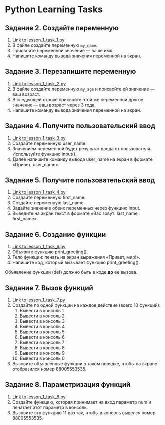 # Python Learning Tasks

## Задание 2. Создайте переменную

1. [Link to lesson_1_task_1.py](https://github.com/mboldacova/Automation-QA/blob/main/lesson_1_task_1.py)
3. В файле создайте переменную `my_name`.
4. Присвойте переменной значение — ваше имя. 
5. Напишите команду вывода значения переменной на экран. 

## Задание 3. Перезапишите переменную

1. [Link to lesson_1_task_2.py](https://github.com/mboldacova/Automation-QA/blob/main/lesson_1_task_2.py)
2. В файле создайте переменную `my_age` и присвойте ей значение — ваш возраст.
3. В следующей строке присвойте этой же переменной другое значение — ваш возраст через 3 года.
4. Напишите команду вывода значения переменной на экран. 

## Задание 4. Получите пользовательский ввод

1. [Link to lesson_1_task_3.py](https://github.com/mboldacova/Automation-QA/blob/main/lesson_1_task_3.py)
2. Создайте переменную user_name.
3. Значением переменной будет результат ввода от пользователя. Используйте функцию input(). 
4. Далее напишите команду вывода user_name на экран в формате «Привет, user_name».

## Задание 5. Получите пользовательский ввод

1. [Link to lesson_1_task_4.py](https://github.com/mboldacova/Automation-QA/blob/main/lesson_1_task_4.py)
2. Создайте переменную first_name.
3. Создайте переменную last_name.
4. Задайте значение обеих переменных через функцию input.
5. Выведите на экран текст в формате «Вас зовут: last_name first_name».

## Задание 6. Создание функции

1. [Link to lesson_1_task_6.py](https://github.com/mboldacova/Automation-QA/blob/main/lesson_1_task_6.py)
2. Объявите функцию print_greeting().
3. Тело функции: печать на экран выражения «Привет, мир!».
4. Напишите код, который вызывает функцию print_greeting().

Объявление функции (def) должно быть в коде **до** ее вызова.

## Задание 7. Вызов функций

1. [Link to lesson_1_task_7.py](https://github.com/mboldacova/Automation-QA/blob/main/lesson_1_task_7.py)
2. Создайте по одной функции на каждое действие (всего 10 функций):
    1. Вывести в консоль 1
    2. Вывести в консоль 2
    3. Вывести в консоль 3
    4. Вывести в консоль 4
    5. Вывести в консоль 5
    6. Вывести в консоль 6
    7. Вывести в консоль 7
    8. Вывести в консоль 8
    9. Вывести в консоль 9
    10. Вывести в консоль 0
3. Вызовите объявленные функции в таком порядке, чтобы на экране отобразился номер 88005553535.

## Задание 8. Параметризация функций

1. [Link to lesson_1_task_8.py](https://github.com/mboldacova/Automation-QA/blob/main/lesson_1_task_8.py)
2. Создайте функцию, которая принимает на вход параметр num и печатает этот параметр в консоль.
3. Вызовите эту функцию 11 раз так, чтобы в консоль вывелся номер 88005553535.
